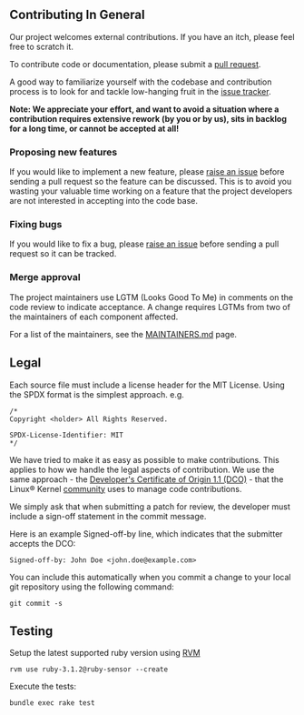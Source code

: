 ## Contributing In General
Our project welcomes external contributions. If you have an itch, please feel
free to scratch it.

To contribute code or documentation, please submit a [pull request](https://github.com/instana/ruby-sensor/pulls).

A good way to familiarize yourself with the codebase and contribution process is
to look for and tackle low-hanging fruit in the [issue tracker](https://github.com/instana/ruby-sensor/issues).
<!--Before embarking on a more ambitious contribution, please quickly [get in touch](#communication) with us.-->

**Note: We appreciate your effort, and want to avoid a situation where a contribution
requires extensive rework (by you or by us), sits in backlog for a long time, or
cannot be accepted at all!**

### Proposing new features

If you would like to implement a new feature, please [raise an issue](https://github.com/instana/ruby-sensor/issues)
before sending a pull request so the feature can be discussed. This is to avoid
you wasting your valuable time working on a feature that the project developers
are not interested in accepting into the code base.

### Fixing bugs

If you would like to fix a bug, please [raise an issue](https://github.com/instana/ruby-sensor/issues) before sending a
pull request so it can be tracked.

### Merge approval

The project maintainers use LGTM (Looks Good To Me) in comments on the code
review to indicate acceptance. A change requires LGTMs from two of the
maintainers of each component affected.

For a list of the maintainers, see the [MAINTAINERS.md](MAINTAINERS.md) page.

## Legal

Each source file must include a license header for the MIT
License. Using the SPDX format is the simplest approach.
e.g.

```
/*
Copyright <holder> All Rights Reserved.

SPDX-License-Identifier: MIT
*/
```

We have tried to make it as easy as possible to make contributions. This
applies to how we handle the legal aspects of contribution. We use the
same approach - the [Developer's Certificate of Origin 1.1 (DCO)](https://github.com/hyperledger/fabric/blob/master/docs/source/DCO1.1.txt) - that the Linux® Kernel [community](https://elinux.org/Developer_Certificate_Of_Origin)
uses to manage code contributions.

We simply ask that when submitting a patch for review, the developer
must include a sign-off statement in the commit message.

Here is an example Signed-off-by line, which indicates that the
submitter accepts the DCO:

```
Signed-off-by: John Doe <john.doe@example.com>
```

You can include this automatically when you commit a change to your
local git repository using the following command:

```
git commit -s
```

## Testing
Setup the latest supported ruby version using [RVM](https://rvm.io/)
```shell
rvm use ruby-3.1.2@ruby-sensor --create
```

Execute the tests:
```shell
bundle exec rake test
```

<!--
### Using appraisal

TODO this is not possible locally yet it seems - we'd need to configure env vars for each appraisal set. Appraisal is only used in circleci.

Run up dependent services using [docker-compose](https://docs.docker.com/compose/install/):
```shell
docker-compose up -d
```

Install the different versions of gems using appraisal:
```shell
bundle exec appraisal
```

Execute the tests:
```shell
bundle exec appraisal rake test
```
-->

<!--
## Communication
**FIXME** Please feel free to connect with us on our [Slack channel](link).

## Setup
**FIXME** Please add any special setup instructions for your project to help the developer
become productive quickly.

## Coding style guidelines
**FIXME** Optional, but recommended: please share any specific style guidelines you might
have for your project.
-->

